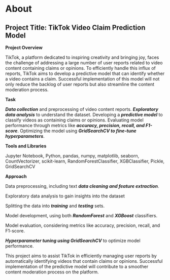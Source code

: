 # About

## **Project Title: TikTok Video Claim Prediction Model**

**Project Overview**

TikTok, a platform dedicated to inspiring creativity and bringing joy, faces the challenge of addressing a large number of user reports related to video content containing claims or opinions. To efficiently handle this influx of reports, TikTok aims to develop a predictive model that can identify whether a video contains a claim. Successful implementation of this model will not only reduce the backlog of user reports but also streamline the content moderation process.

**Task**

***Data collection*** and preprocessing of video content reports.
***Exploratory data analysis*** to understand the dataset.
Developing a ***predictive model*** to classify videos as containing claims or opinions.
Evaluating model performance through metrics like ***accuracy, precision, recall, and F1-score***.
Optimizing the model using ***GridSearchCV to fine-tune hyperparameters***.

**Tools and Libraries**

Jupyter Notebook,
Python,
pandas,
numpy,
matplotlib,
seaborn,
CountVectorizer,
scikit-learn,
RandomForestClassifier,
XGBClassifier,
Pickle,
GridSearchCV

**Approach**

Data preprocessing, including text ***data cleaning and feature extraction***.

Exploratory data analysis to gain insights into the dataset

Splitting the data into ***training*** and ***testing*** sets.

Model development, using both ***RandomForest*** and ***XGBoost*** classifiers.

Model evaluation, considering metrics like accuracy, precision, recall, and F1-score.

***Hyperparameter tuning using GridSearchCV*** to optimize model performance.

This project aims to assist TikTok in efficiently managing user reports by automatically identifying videos that contain claims or opinions. Successful implementation of the predictive model will contribute to a smoother content moderation process on the platform.
